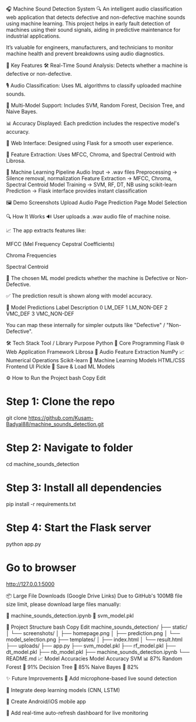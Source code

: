 🎧 Machine Sound Detection System 🔍
An intelligent audio classification web application that detects defective and non-defective machine sounds using machine learning.
This project helps in early fault detection of machines using their sound signals, aiding in predictive maintenance for industrial applications.

It’s valuable for engineers, manufacturers, and technicians to monitor machine health and prevent breakdowns using audio diagnostics.

🚀 Key Features
🛠️ Real-Time Sound Analysis: Detects whether a machine is defective or non-defective.

🎙️ Audio Classification: Uses ML algorithms to classify uploaded machine sounds.

🧠 Multi-Model Support: Includes SVM, Random Forest, Decision Tree, and Naive Bayes.

📊 Accuracy Displayed: Each prediction includes the respective model's accuracy.

📁 Web Interface: Designed using Flask for a smooth user experience.

🎵 Feature Extraction: Uses MFCC, Chroma, and Spectral Centroid with Librosa.

🧠 Machine Learning Pipeline
Audio Input → .wav files
Preprocessing → Silence removal, normalization
Feature Extraction → MFCC, Chroma, Spectral Centroid
Model Training → SVM, RF, DT, NB using scikit-learn
Prediction → Flask interface provides instant classification

🖼️ Demo Screenshots
Upload Audio Page	Prediction Page	Model Selection
		

🔍 How It Works
🔊 User uploads a .wav audio file of machine noise.

📈 The app extracts features like:

MFCC (Mel Frequency Cepstral Coefficients)

Chroma Frequencies

Spectral Centroid

🧠 The chosen ML model predicts whether the machine is Defective or Non-Defective.

✅ The prediction result is shown along with model accuracy.

🧠 Model Predictions
Label	Description
0	LM_DEF
1	LM_NON-DEF
2	VMC_DEF
3	VMC_NON-DEF

You can map these internally for simpler outputs like "Defective" / "Non-Defective".

🛠️ Tech Stack
Tool / Library	Purpose
Python 🐍	Core Programming
Flask 🌐	Web Application Framework
Librosa 🎵	Audio Feature Extraction
NumPy 📈	Numerical Operations
Scikit-learn 🤖	Machine Learning Models
HTML/CSS	Frontend UI
Pickle 🧪	Save & Load ML Models

⚙️ How to Run the Project
bash
Copy
Edit
# Step 1: Clone the repo
git clone https://github.com/Kusam-Badyal88/machine_sounds_detection.git

# Step 2: Navigate to folder
cd machine_sounds_detection

# Step 3: Install all dependencies
pip install -r requirements.txt

# Step 4: Start the Flask server
python app.py

# Go to browser
http://127.0.0.1:5000

📦 Large File Downloads (Google Drive Links)
Due to GitHub's 100MB file size limit, please download large files manually:

🔹 machine_sounds_detection.ipynb
🔹 svm_model.pkl

📂 Project Structure
bash
Copy
Edit
machine_sounds_detection/
├── static/
│   └── screenshots/
│       ├── homepage.png
│       ├── prediction.png
│       └── model_selection.png
├── templates/
│   ├── index.html
│   └── result.html
├── uploads/
├── app.py
├── svm_model.pkl
├── rf_model.pkl
├── dt_model.pkl
├── nb_model.pkl
├── machine_sounds_detection.ipynb
└── README.md
📈 Model Accuracies
Model	Accuracy
SVM 📊	87%
Random Forest 🌲	91%
Decision Tree 🌴	85%
Naive Bayes 🧠	82%

✨ Future Improvements
📢 Add microphone-based live sound detection

🧠 Integrate deep learning models (CNN, LSTM)

📱 Create Android/iOS mobile app

🔁 Add real-time auto-refresh dashboard for live monitoring
